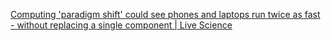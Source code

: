 
[Computing 'paradigm shift' could see phones and laptops run twice as fast - without replacing a single component | Live Science](https://www.livescience.com/technology/computing/computing-paradigm-shift-could-see-phones-and-laptops-run-twice-as-fast-without-replacing-a-single-component)
